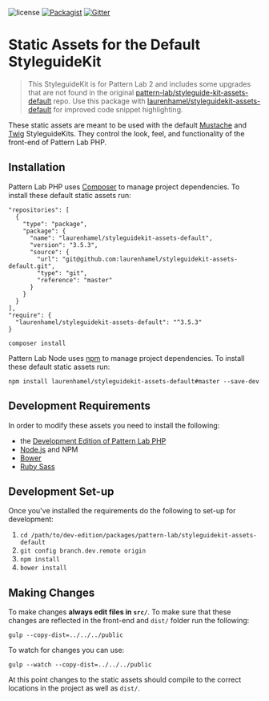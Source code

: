 ![license](https://img.shields.io/github/license/pattern-lab/styleguidekit-assets-default.svg)
[![Packagist](https://img.shields.io/packagist/v/pattern-lab/styleguidekit-assets-default.svg)](https://packagist.org/packages/pattern-lab/styleguidekit-assets-default) [![Gitter](https://img.shields.io/gitter/room/pattern-lab/frontend-viewer.svg)](https://gitter.im/pattern-lab/frontend-viewer)

# Static Assets for the Default StyleguideKit

> This StyleguideKit is for Pattern Lab 2 and includes some upgrades that are not found in the original [pattern-lab/styleguide-kit-assets-default](https://github.com/pattern-lab/styleguide-kit-assets-default) repo. Use this package with [laurenhamel/styleguidekit-assets-default](https://github.com/laurenhamel/styleguidekit-assets-default) for improved code snippet highlighting.

These static assets are meant to be used with the default [Mustache](https://github.com/pattern-lab/styleguidekit-mustache-default) and [Twig](https://github.com/pattern-lab/styleguidekit-twig-default) StyleguideKits. They control the look, feel, and functionality of the front-end of Pattern Lab PHP.

## Installation

Pattern Lab PHP uses [Composer](https://getcomposer.org/) to manage project dependencies. To install these default static assets run:

```
"repositories": [
  {
    "type": "package",
    "package": {
      "name": "laurenhamel/styleguidekit-assets-default",
      "version": "3.5.3",
      "source": {
        "url": "git@github.com:laurenhamel/styleguidekit-assets-default.git",
        "type": "git",
        "reference": "master"
      }
    }
  }
],
"require": {
  "laurenhamel/styleguidekit-assets-default": "^3.5.3"
}

composer install
```
    
Pattern Lab Node uses [npm](https://npmjs.org/) to manage project dependencies. To install these default static assets run:

```
npm install laurenhamel/styleguidekit-assets-default#master --save-dev
```

## Development Requirements

In order to modify these assets you need to install the following:

* the [Development Edition of Pattern Lab PHP](https://github.com/pattern-lab/edition-php-development)
* [Node.js](http://nodejs.org) and NPM
* [Bower](http://bower.io)
* [Ruby Sass](http://sass-lang.com/install)
	
## Development Set-up

Once you've installed the requirements do the following to set-up for development:

1. `cd /path/to/dev-edition/packages/pattern-lab/styleguidekit-assets-default`
2. `git config branch.dev.remote origin`
3. `npm install`
4. `bower install`

## Making Changes

To make changes **always edit files in `src/`**. To make sure that these changes are reflected in the front-end and `dist/` folder run the following:

    gulp --copy-dist=../../../public

To watch for changes you can use:

    gulp --watch --copy-dist=../../../public

At this point changes to the static assets should compile to the correct locations in the project as well as `dist/`.
